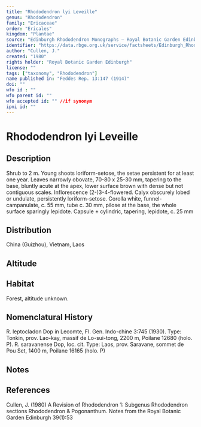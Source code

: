 ```yaml
---
title: "Rhododendron lyi Leveille"
genus: "Rhododendron"
family: "Ericaceae"
order: "Ericales"
kingdom: "Plantae"
source: "Edinburgh Rhododendron Monographs – Royal Botanic Garden Edinburgh"
identifier: "https://data.rbge.org.uk/service/factsheets/Edinburgh_Rhododendron_Monographs.xhtml"
author: "Cullen, J."
created: "1980"
rights holder: "Royal Botanic Garden Edinburgh"
license: ""
tags: ["taxonomy", "Rhododendron"]
name published in: "Feddes Rep. 13:147 (1914)"
doi: ""
wfo id : ""
wfo parent id: ""
wfo accepted id: "" //if synonym                      
ipni id: ""
---
```


                       

# Rhododendron lyi Leveille

## Description
Shrub to 2 m. Young shoots loriform-setose, the setae persistent for at least one year. Leaves narrowly obovate, 70-80 x 25-30 mm, tapering to the base, bluntly acute at the apex, lower surface brown with dense but not contiguous scales. Inflorescence (2-)3-4-flowered. Calyx obscurely lobed or undulate, persistently loriform-setose. Corolla white, funnel-campanulate, c. 55 mm, tube c. 30 mm, pilose at the base, the whole surface sparingly lepidote. Capsule ± cylindric, tapering, lepidote, c. 25 mm

## Distribution
China (Guizhou), Vietnam, Laos

## Altitude


## Habitat
Forest, altitude unknown.

## Nomenclatural History
R. leptocladon Dop in Lecomte, Fl. Gen. Indo-chine 3:745 (1930). Type: Tonkin, prov. Lao-kay, massif de Lo-sui-tong, 2200 m, Poilane 12680 (holo. P). R. saravanense Dop, loc. cit. Type: Laos, prov. Saravane, sommet de Pou Set, 1400 m, Poilane 16165 (holo. P)
                       
## Notes


## References

Cullen, J. (1980) A Revision of Rhododendron 1: Subgenus Rhododendron sections Rhododendron & Pogonanthum. Notes from the Royal Botanic Garden Edinburgh 39(1):53
